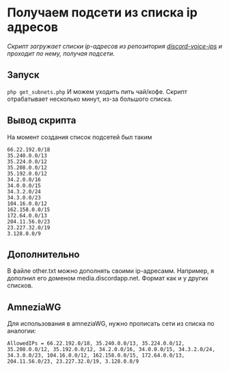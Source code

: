 # Получаем подсети из списка ip адресов

_Скрипт загружает списки ip-адресов из репозитория [discord-voice-ips](https://github.com/GhostRooter0953/discord-voice-ips) и проходит по нему, получая подсети._

## Запуск
```php get_subnets.php```
И можем уходить пить чай/кофе. Скрипт отрабатывает несколько минут, из-за большого списка.

## Вывод скрипта
На момент создания список подсетей был таким
```
66.22.192.0/18
35.240.0.0/13
35.224.0.0/12
35.208.0.0/12
35.192.0.0/12
34.2.0.0/16
34.0.0.0/15
34.3.2.0/24
34.3.0.0/23
104.16.0.0/12
162.158.0.0/15
172.64.0.0/13
204.11.56.0/23
23.227.32.0/19
3.128.0.0/9
```

## Дополнительно
В файле other.txt можно дополнять своими ip-адресамм. Например, я дополнил его доменом media.discordapp.net. Формат как и у других списков.

## AmneziaWG
Для использования в amneziaWG, нужно прописать сети из списка по аналогии:
```
AllowedIPs = 66.22.192.0/18, 35.240.0.0/13, 35.224.0.0/12, 35.208.0.0/12, 35.192.0.0/12, 34.2.0.0/16, 34.0.0.0/15, 34.3.2.0/24, 34.3.0.0/23, 104.16.0.0/12, 162.158.0.0/15, 172.64.0.0/13, 204.11.56.0/23, 23.227.32.0/19, 3.128.0.0/9

```
